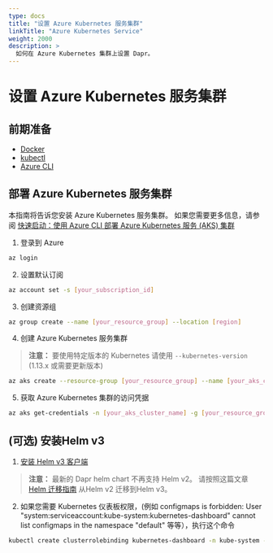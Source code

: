 ```yaml
---
type: docs
title: "设置 Azure Kubernetes 服务集群"
linkTitle: "Azure Kubernetes Service"
weight: 2000
description: >
  如何在 Azure Kubernetes 集群上设置 Dapr。
---
```


# 设置 Azure Kubernetes 服务集群

## 前期准备

- [Docker](https://docs.docker.com/install/)
- [kubectl](https://kubernetes.io/docs/tasks/tools/install-kubectl/)
- [Azure CLI](https://docs.microsoft.com/en-us/cli/azure/install-azure-cli?view=azure-cli-latest)

## 部署 Azure Kubernetes 服务集群

本指南将告诉您安装 Azure Kubernetes 服务集群。 如果您需要更多信息，请参阅 [快速启动：使用 Azure CLI 部署 Azure Kubernetes 服务 (AKS) 集群](https://docs.microsoft.com/en-us/azure/aks/kubernetes-walkthrough)

1. 登录到 Azure

```bash
az login
```

2. 设置默认订阅

```bash
az account set -s [your_subscription_id]
```

3. 创建资源组

```bash
az group create --name [your_resource_group] --location [region]
```

4. 创建 Azure Kubernetes 服务集群

> **注意：** 要使用特定版本的 Kubernetes 请使用 `--kubernetes-version` (1.13.x 或需要更新版本)

```bash
az aks create --resource-group [your_resource_group] --name [your_aks_cluster_name] --node-count 2 --enable-addons http_application_routing --generate-ssh-keys
```

5. 获取 Azure Kubernetes 集群的访问凭据

```bash
az aks get-credentials -n [your_aks_cluster_name] -g [your_resource_group]
```

## (可选) 安装Helm v3

1. [安装 Helm v3 客户端](https://helm.sh/docs/intro/install/)

> **注意：** 最新的 Dapr helm chart 不再支持 Helm v2。 请按照这篇文章 [Helm 迁移指南](https://helm.sh/blog/migrate-from-helm-v2-to-helm-v3/) 从Helm v2 迁移到Helm v3。

2. 如果您需要 Kubernetes 仪表板权限，(例如 configmaps is forbidden: User "system:serviceaccount:kube-system:kubernetes-dashboard" cannot list configmaps in the namespace "default" 等等），执行这个命令

```bash
kubectl create clusterrolebinding kubernetes-dashboard -n kube-system --clusterrole=cluster-admin --serviceaccount=kube-system:kubernetes-dashboard
```